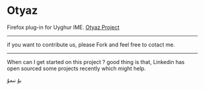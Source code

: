 # Otyaz

Firefox plug-in for Uyghur IME. [Otyaz Project](http://ablimit.github.com/otyaz/)

************************
if you want to contribute us, please Fork and feel free to cotact me.
************************

When can I get started on this project ? 
good thing is that, Linkedin has open sourced some projects recently which might help.

بۇ نىمۇ


